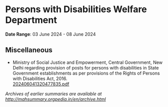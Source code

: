 # Persons with Disabilities Welfare Department

**Date Range**: 03 June 2024 - 08 June 2024


## Miscellaneous
- Ministry of Social Justice and Empowerment, Central Government, New Delhi regarding provision of posts for persons with disabilities in State Government establishments as per provisions of the Rights of Persons with Disabilities Act, 2016.\
  [202406041320477835.pdf](https://gr.maharashtra.gov.in/Site/Upload/Government%20Resolutions/English/202406041320477835.pdf)


*Archives of earlier summaries are available at http://mahsummary.orgpedia.in/en/archive.html*